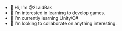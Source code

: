 - 👋 Hi, I’m @2LaidBak
- 👀 I’m interested in learning to develop games.
- 🌱 I’m currently learning Unity/C#
- 💞️ I’m looking to collaborate on anything interesting.

<!---
2LaidBak/2LaidBak is a ✨ special ✨ repository because its `README.md` (this file) appears on your GitHub profile.
You can click the Preview link to take a look at your changes.
--->
